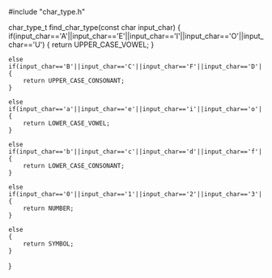 #include "char_type.h"

char_type_t find_char_type(const char input_char)
{
    if(input_char=='A'||input_char=='E'||input_char=='I'||input_char=='O'||input_char=='U')
    {
		return UPPER_CASE_VOWEL;
	}

    else if(input_char=='B'||input_char=='C'||input_char=='F'||input_char=='D'||input_char=='H'||input_char=='J'||input_char=='K'||input_char=='L'||input_char=='M'||input_char=='N'||input_char=='P'||input_char=='Q'||input_char=='R'||input_char=='S'||input_char=='T'||input_char=='V'||input_char=='W'||input_char=='X'||input_char=='Y'||input_char=='Z')
    {
	    return UPPER_CASE_CONSONANT;
	}

	else if(input_char=='a'||input_char=='e'||input_char=='i'||input_char=='o'||input_char=='u')
    {
		return LOWER_CASE_VOWEL;
	}
	
	else if(input_char=='b'||input_char=='c'||input_char=='d'||input_char=='f'||input_char=='h'||input_char=='j'||input_char=='k'||input_char=='l'||input_char=='m'||input_char=='n'||input_char=='p'||input_char=='q'||input_char=='r'||input_char=='s'||input_char=='t'||input_char=='v'||input_char=='w'||input_char=='x'||input_char=='y'||input_char=='z')
    {
		return LOWER_CASE_CONSONANT;
	}

	else if(input_char=='0'||input_char=='1'||input_char=='2'||input_char=='3'||input_char=='4'||input_char=='5'||input_char=='6'||input_char=='7'||input_char=='8'||input_char=='9')
    {
		return NUMBER;
	}
    
    else
    {
	    return SYMBOL;
	}
}
